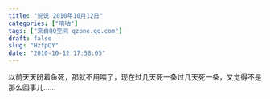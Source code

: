 ```yaml
---
title: "说说 2010年10月12日"
categories: ["嘀咕"]
tags: ["来自QQ空间 qzone.qq.com"]
draft: false
slug: "HzfpQY"
date: "2010-10-12 17:58:05"
---
```


以前天天盼着鱼死，那就不用喂了，现在过几天死一条过几天死一条，又觉得不是那么回事儿……
